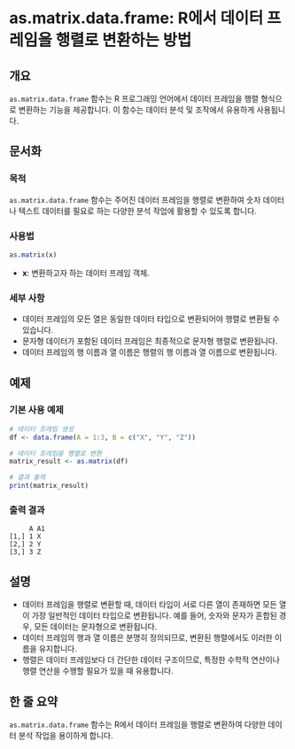 <!--
Meta Description: # as.matrix.data.frame: R에서 데이터 프레임을 행렬로 변환하는 방법 ## 개요 `as.matrix.data.frame` 함수는 R 프로그래밍 언어에서 데이터 프레임을 행렬 형식으로 변환하는 기능을 제공합니다. 이 함수는 데이터 분석 및 조작에서 유용...
Meta Keywords: 데이터, 행렬로, matrix, 프레임을, data
-->

# as.matrix.data.frame: R에서 데이터 프레임을 행렬로 변환하는 방법

## 개요
`as.matrix.data.frame` 함수는 R 프로그래밍 언어에서 데이터 프레임을 행렬 형식으로 변환하는 기능을 제공합니다. 이 함수는 데이터 분석 및 조작에서 유용하게 사용됩니다.

## 문서화

### 목적
`as.matrix.data.frame` 함수는 주어진 데이터 프레임을 행렬로 변환하여 숫자 데이터나 텍스트 데이터를 필요로 하는 다양한 분석 작업에 활용할 수 있도록 합니다.

### 사용법
```R
as.matrix(x)
```

- **x**: 변환하고자 하는 데이터 프레임 객체.

### 세부 사항
- 데이터 프레임의 모든 열은 동일한 데이터 타입으로 변환되어야 행렬로 변환될 수 있습니다.
- 문자형 데이터가 포함된 데이터 프레임은 최종적으로 문자형 행렬로 변환됩니다.
- 데이터 프레임의 행 이름과 열 이름은 행렬의 행 이름과 열 이름으로 변환됩니다.

## 예제

### 기본 사용 예제
```R
# 데이터 프레임 생성
df <- data.frame(A = 1:3, B = c("X", "Y", "Z"))

# 데이터 프레임을 행렬로 변환
matrix_result <- as.matrix(df)

# 결과 출력
print(matrix_result)
```

### 출력 결과
```
     A A1
[1,] 1 X
[2,] 2 Y
[3,] 3 Z
```

## 설명
- 데이터 프레임을 행렬로 변환할 때, 데이터 타입이 서로 다른 열이 존재하면 모든 열이 가장 일반적인 데이터 타입으로 변환됩니다. 예를 들어, 숫자와 문자가 혼합된 경우, 모든 데이터는 문자형으로 변환됩니다.
- 데이터 프레임의 행과 열 이름은 분명히 정의되므로, 변환된 행렬에서도 이러한 이름을 유지합니다.
- 행렬은 데이터 프레임보다 더 간단한 데이터 구조이므로, 특정한 수학적 연산이나 행렬 연산을 수행할 필요가 있을 때 유용합니다.

## 한 줄 요약
`as.matrix.data.frame` 함수는 R에서 데이터 프레임을 행렬로 변환하여 다양한 데이터 분석 작업을 용이하게 합니다.